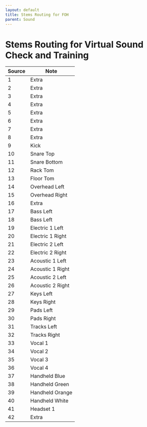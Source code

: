 ```yaml
---
layout: default
title: Stems Routing for FOH
parent: Sound
---
```


# Stems Routing for Virtual Sound Check and Training

| Source | Note |
| --- | --- |
| 1 | Extra |
| 2 | Extra |
| 3 | Extra |
| 4 | Extra |
| 5 | Extra |
| 6 | Extra |
| 7 | Extra |
| 8 | Extra |
| 9 | Kick |
| 10 | Snare Top |
| 11 | Snare Bottom |
| 12 | Rack Tom |
| 13 | Floor Tom |
| 14 | Overhead Left |
| 15 | Overhead Right |
| 16 | Extra |
| 17 | Bass Left |
| 18 | Bass Left |
| 19 | Electric 1 Left |
| 20 | Electric 1 Right |
| 21 | Electric 2 Left |
| 22 | Electric 2 Right |
| 23 | Acoustic 1 Left |
| 24 | Acoustic 1 Right |
| 25 | Acoustic 2 Left |
| 26 | Acoustic 2 Right |
| 27 | Keys Left|
| 28 | Keys Right |
| 29 | Pads Left |
| 30 | Pads Right |
| 31 | Tracks Left |
| 32 | Tracks Right |
| 33 | Vocal 1 |
| 34 | Vocal 2 |
| 35 | Vocal 3 |
| 36 | Vocal 4 |
| 37 | Handheld Blue |
| 38 | Handheld Green |
| 39 | Handheld Orange |
| 40 | Handheld White |
| 41 | Headset 1 |
| 42 | Extra |
